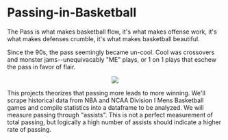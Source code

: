 # Passing-in-Basketball
The Pass is what makes basketball flow, it's what makes offense work, it's what makes defenses crumble, it's what makes basketball beautiful.  

Since the 90s, the pass seemingly became un-cool.  Cool was crossovers and monster jams--unequivacably "ME" plays, or 1 on 1 plays that eschew the pass in favor of flair.  

<p align="center">
  <img src="https://github.com/aothree/Passing-in-Basketball/blob/main/Visuals/Assists%20per%20game%20line%20chart.png"/>
</p>

This projects theorizes that passing more leads to more winning.  We'll scrape historical data from NBA and NCAA Division I Mens Basketball games and compile statistics into a dataframe to be analyzed.  We will measure passing through "assists".  This is not a perfect measurement of total passing, but logically a high number of assists should indicate a higher rate of passing.  

